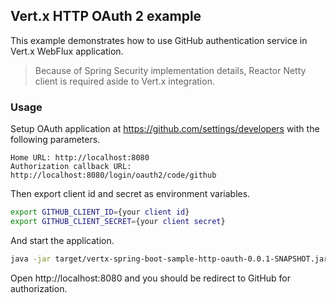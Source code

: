 ## Vert.x HTTP OAuth 2 example

This example demonstrates how to use GitHub authentication service in Vert.x WebFlux application.

> Because of Spring Security implementation details, Reactor Netty client is required aside to Vert.x integration.

### Usage

Setup OAuth application at https://github.com/settings/developers with the following parameters.
```
Home URL: http://localhost:8080
Authorization callback URL: http://localhost:8080/login/oauth2/code/github
```

Then export client id and secret as environment variables.
```bash
export GITHUB_CLIENT_ID={your client id}
export GITHUB_CLIENT_SECRET={your client secret}
```

And start the application.
```bash
java -jar target/vertx-spring-boot-sample-http-oauth-0.0.1-SNAPSHOT.jar 
```

Open http://localhost:8080 and you should be redirect to GitHub for authorization.
